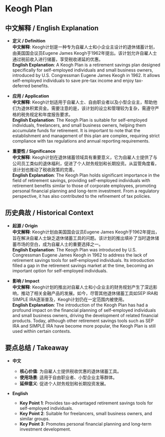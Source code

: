 # Keogh Plan

## 中文解释 / English Explanation

* **定义 / Definition**  
  **中文解释**: Keogh计划是一种专为自雇人士和小企业主设计的退休储蓄计划，由美国国会议员Eugene James Keogh于1962年提出。该计划允许自雇人士通过税前收入进行储蓄，享受税收递延的优惠。  
  **English Explanation**: A Keogh Plan is a retirement savings plan designed specifically for self-employed individuals and small business owners, introduced by U.S. Congressman Eugene James Keogh in 1962. It allows self-employed individuals to save pre-tax income and enjoy tax-deferred benefits.

* **应用 / Application**  
  **中文解释**: Keogh计划适用于自雇人士、自由职业者以及小型企业主，帮助他们为退休积累资金。需要注意的是，该计划的设立和管理较为复杂，需遵守严格的税务规定和年度报告要求。  
  **English Explanation**: The Keogh Plan is suitable for self-employed individuals, freelancers, and small business owners, helping them accumulate funds for retirement. It is important to note that the establishment and management of this plan are complex, requiring strict compliance with tax regulations and annual reporting requirements.

* **重要性 / Significance**  
  **中文解释**: Keogh计划在退休储蓄领域具有重要意义，它为自雇人士提供了与公司员工类似的退休福利，促进了个人财务规划和长期投资。从监管角度看，该计划也推动了税收政策的完善。  
  **English Explanation**: The Keogh Plan holds significant importance in the field of retirement savings, providing self-employed individuals with retirement benefits similar to those of corporate employees, promoting personal financial planning and long-term investment. From a regulatory perspective, it has also contributed to the refinement of tax policies.

## 历史典故 / Historical Context

* **起源 / Origin**  
  **中文解释**: Keogh计划由美国国会议员Eugene James Keogh于1962年提出，旨在解决自雇人士缺乏退休储蓄工具的问题。该计划的推出填补了当时退休储蓄市场的空白，成为自雇人士的重要选择之一。  
  **English Explanation**: The Keogh Plan was introduced by U.S. Congressman Eugene James Keogh in 1962 to address the lack of retirement savings tools for self-employed individuals. Its introduction filled a gap in the retirement savings market at the time, becoming an important option for self-employed individuals.

* **影响 / Impact**  
  **中文解释**: Keogh计划的推出对自雇人士和小企业主的财务规划产生了深远影响，推动了相关金融产品的发展。如今，尽管其他退休储蓄工具如SEP IRA和SIMPLE IRA逐渐普及，Keogh计划仍在一定范围内被使用。  
  **English Explanation**: The introduction of the Keogh Plan has had a profound impact on the financial planning of self-employed individuals and small business owners, driving the development of related financial products. Today, although other retirement savings tools such as SEP IRA and SIMPLE IRA have become more popular, the Keogh Plan is still used within certain contexts.

## 要点总结 / Takeaway

* **中文**  
  - **核心价值**: 为自雇人士提供税收优惠的退休储蓄工具。  
  - **使用场景**: 适用于自由职业者、小型企业主等群体。  
  - **延伸意义**: 促进个人财务规划和长期投资发展。

* **English**  
  - **Key Point 1**: Provides tax-advantaged retirement savings tools for self-employed individuals.  
  - **Key Point 2**: Suitable for freelancers, small business owners, and similar groups.  
  - **Key Point 3**: Promotes personal financial planning and long-term investment development.